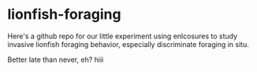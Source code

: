 # lionfish-foraging
Here's a github repo for our little experiment using enlcosures to study invasive lionfish foraging behavior, especially discriminate foraging in situ.

Better late than never, eh?
hiii